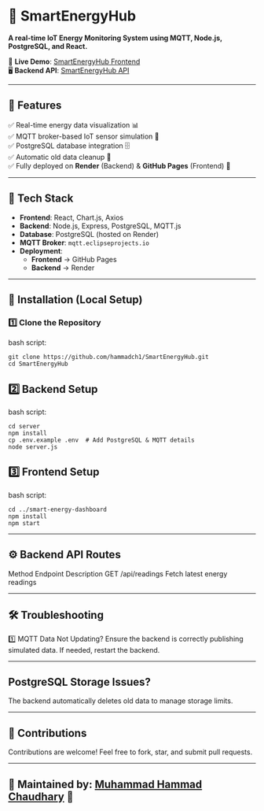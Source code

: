 # 📜 SmartEnergyHub
**A real-time IoT Energy Monitoring System using MQTT, Node.js, PostgreSQL, and React.**

🚀 **Live Demo**: [SmartEnergyHub Frontend](https://hammadch1.github.io/SmartEnergyHub/)  
🖥️ **Backend API**: [SmartEnergyHub API](https://smart-energy-backend.onrender.com/api/readings)

---

## 📌 Features
✅ Real-time energy data visualization 📊  
✅ MQTT broker-based IoT sensor simulation 🔌  
✅ PostgreSQL database integration 🗄️  
✅ Automatic old data cleanup 🧹  
✅ Fully deployed on **Render** (Backend) & **GitHub Pages** (Frontend) 🚀  

---

## 📁 Tech Stack
- **Frontend**: React, Chart.js, Axios  
- **Backend**: Node.js, Express, PostgreSQL, MQTT.js  
- **Database**: PostgreSQL (hosted on Render)  
- **MQTT Broker**: `mqtt.eclipseprojects.io`  
- **Deployment**:  
  - **Frontend** → GitHub Pages  
  - **Backend** → Render  

---

## 📜 Installation (Local Setup)

### 1️⃣ Clone the Repository
bash script:
```
git clone https://github.com/hammadch1/SmartEnergyHub.git
cd SmartEnergyHub
```

## 2️⃣ Backend Setup
bash script:
```
cd server
npm install
cp .env.example .env  # Add PostgreSQL & MQTT details
node server.js
```

## 3️⃣ Frontend Setup
bash script:
```
cd ../smart-energy-dashboard
npm install
npm start
```

---

## ⚙️ Backend API Routes
Method	Endpoint	Description
GET	/api/readings	Fetch latest energy readings

---

## 🛠️ Troubleshooting
1️⃣ MQTT Data Not Updating?
Ensure the backend is correctly publishing simulated data. If needed, restart the backend.

---

## PostgreSQL Storage Issues?
The backend automatically deletes old data to manage storage limits.

---

## 📜 Contributions
Contributions are welcome! Feel free to fork, star, and submit pull requests.

---

## 📌 Maintained by: [Muhammad Hammad Chaudhary](https://github.com/hammadch1) 🚀
